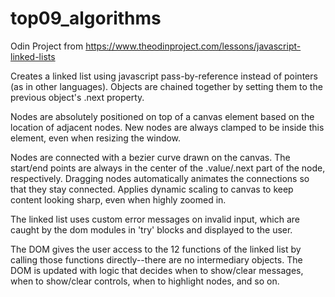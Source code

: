# top09_algorithms

Odin Project from https://www.theodinproject.com/lessons/javascript-linked-lists

Creates a linked list using javascript pass-by-reference instead of pointers (as in other languages). Objects are chained together by setting them to the previous object's .next property.

Nodes are absolutely positioned on top of a canvas element based on the location of adjacent nodes. New nodes are always clamped to be inside this element, even when resizing the window.

Nodes are connected with a bezier curve drawn on the canvas. The start/end points are always in the center of the .value/.next part of the node, respectively. Dragging nodes automatically animates the connections so that they stay connected. Applies dynamic scaling to canvas to keep content looking sharp, even when highly zoomed in.

The linked list uses custom error messages on invalid input, which are caught by the dom modules in 'try' blocks and displayed to the user.

The DOM gives the user access to the 12 functions of the linked list by calling those functions directly--there are no intermediary objects. The DOM is updated with logic that decides when to show/clear messages, when to show/clear controls, when to highlight nodes, and so on.
